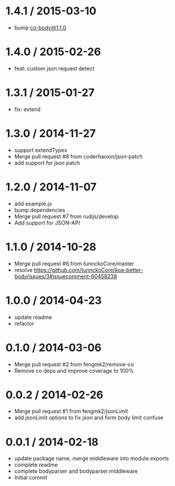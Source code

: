 
1.4.1 / 2015-03-10 
==================

  * bump co-body@1.1.0

1.4.0 / 2015-02-26 
==================

  * feat: custom json request detect

1.3.1 / 2015-01-27 
==================

  * fix: extend

1.3.0 / 2014-11-27 
==================

  * support extendTypes
  * Merge pull request #8 from coderhaoxin/json-patch
  * add support for json patch

1.2.0 / 2014-11-07
==================

  * add example.js
  * bump dependencies
  * Merge pull request #7 from rudijs/develop
  * Add support for JSON-API

1.1.0 / 2014-10-28
==================

  * Merge pull request #6 from tunnckoCore/master
  * resolve https://github.com/tunnckoCore/koa-better-body/issues/3#issuecomment-60458238

1.0.0 / 2014-04-23
==================

  * update readme
  * refactor

0.1.0 / 2014-03-06
==================

  * Merge pull request #2 from fengmk2/remove-co
  * Remove co deps and improve coverage to 100%

0.0.2 / 2014-02-26
==================

  * Merge pull request #1 from fengmk2/jsonLimit
  * add jsonLimit options to fix json and form body limit confuse

0.0.1 / 2014-02-18
==================

  * update package name, merge middleware into module.exports
  * complete readme
  * complete bodyparser and bodyparser.middleware
  * Initial commit
